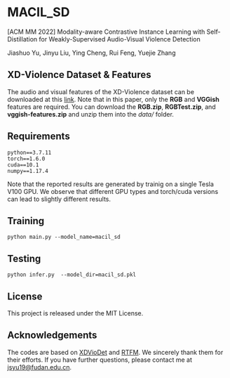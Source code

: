 # MACIL_SD
[ACM MM 2022] Modality-aware Contrastive Instance Learning with Self-Distillation for Weakly-Supervised Audio-Visual Violence Detection

Jiashuo Yu, Jinyu Liu, Ying Cheng, Rui Feng, Yuejie Zhang  

## XD-Violence Dataset & Features  

The audio and visual features of the XD-Violence dataset can be downloaded at this [link](https://roc-ng.github.io/XD-Violence/). Note that in this paper, only the **RGB** and **VGGish** features are required. You can download the **RGB.zip**, **RGBTest.zip**, and **vggish-features.zip** and unzip them into the *data/* folder.  

## Requirements  

    python==3.7.11  
    torch==1.6.0  
    cuda==10.1  
    numpy==1.17.4
  
Note that the reported results are generated by trainig on a single Tesla V100 GPU. We observe that different GPU types and torch/cuda versions can lead to slightly different results.  

## Training

`python main.py --model_name=macil_sd`  

## Testing

`python infer.py  --model_dir=macil_sd.pkl`  

## License

This project is released under the MIT License.

## Acknowledgements  

The codes are based on [XDVioDet](https://github.com/Roc-Ng/XDVioDet) and [RTFM](https://github.com/tianyu0207/RTFM). We sincerely thank them for their efforts. If you have further questions, please contact me at jsyu19@fudan.edu.cn.  
